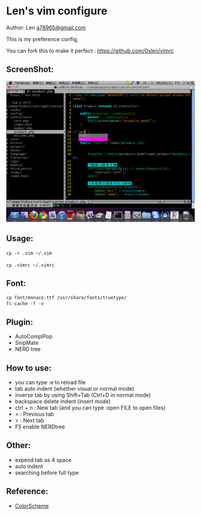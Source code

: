 Len's vim configure
===================
Author: Len <a78965@gmail.com>

This is my preference config,

You can fork this to make it perfect : <https://github.com/0xlen/vimrc>

ScreenShot:
-----------

[![Screenshot](https://github.com/0xlen/vimrc/raw/master/doc/Screenshot.png)](https://github.com/0xlen/vimrc/raw/master/doc/Screenshot.png)

Usage:
-------

    cp -r .vim ~/.vim

    cp .vimrc ~/.vimrc

Font:
-----

    cp font/monaco.ttf /usr/share/fonts/truetype/
    fc-cache -f -v

Plugin:
-------

- AutoComplPop
- SnipMate
- NERD tree

How to use:
-----------

- you can type :e to reload file
- tab auto indent (whether visual or normal mode)
- inverse tab by using Shift+Tab (Ctrl+D in normal mode)
- backspace delete indent (insert mode)
- ctrl + n : New tab (and you can type :open FILE to open files)
- < : Previous tab
- \> : Next tab
- F5 enable NERDtree

Other:
-------

- expend tab as 4 space
- auto indent
- searching before full type

Reference:
----------

- [ColorScheme](http://code.google.com/p/vimcolorschemetest)

